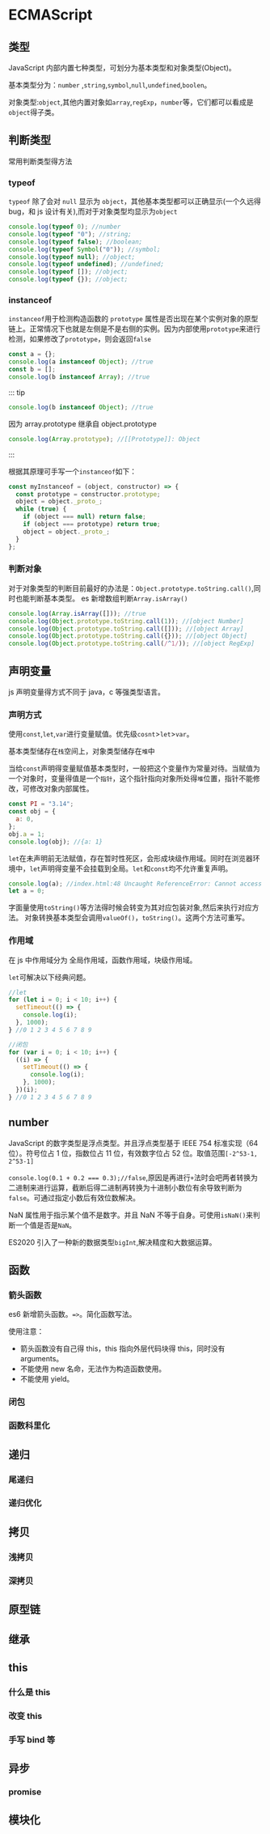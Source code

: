 # ECMAScript

## 类型

JavaScript 内部内置七种类型，可划分为基本类型和对象类型(Object)。

基本类型分为：`number` ,`string`,`symbol`,`null`,`undefined`,`boolen`。

对象类型:`object`,其他内置对象如`array`,`regExp`，`number`等，它们都可以看成是`object`得子类。

## 判断类型

常用判断类型得方法

### typeof

`typeof` 除了会对 `null` 显示为 `object`，其他基本类型都可以正确显示(一个久远得 bug，和 js 设计有关),而对于对象类型均显示为`object`

```js
console.log(typeof 0); //number
console.log(typeof "0"); //string;
console.log(typeof false); //boolean;
console.log(typeof Symbol("0")); //symbol;
console.log(typeof null); //object;
console.log(typeof undefined); //undefined;
console.log(typeof []); //object;
console.log(typeof {}); //object;
```

### instanceof

`instanceof`用于检测构造函数的 `prototype` 属性是否出现在某个实例对象的原型链上。正常情况下也就是左侧是不是右侧的实例。因为内部使用`prototype`来进行检测，如果修改了`prototype`，则会返回`false`

```js
const a = {};
console.log(a instanceof Object); //true
const b = [];
console.log(b instanceof Array); //true
```

::: tip

```js
console.log(b instanceof Object); //true
```

因为 array.prototype 继承自 object.prototype

```js
console.log(Array.prototype); //[[Prototype]]: Object
```

:::

根据其原理可手写一个`instanceof`如下：

```js
const myInstanceof = (object, constructor) => {
  const prototype = constructor.prototype;
  object = object._proto_;
  while (true) {
    if (object === null) return false;
    if (object === prototype) return true;
    object = object._proto_;
  }
};
```

### 判断对象

对于对象类型的判断目前最好的办法是：`Object.prototype.toString.call()`,同时也能判断基本类型。
es 新增数组判断`Array.isArray()`

```js
console.log(Array.isArray([])); //true
console.log(Object.prototype.toString.call(1)); //[object Number]
console.log(Object.prototype.toString.call([])); //[object Array]
console.log(Object.prototype.toString.call({})); //[object Object]
console.log(Object.prototype.toString.call(/^1/)); //[object RegExp]
```

## 声明变量

js 声明变量得方式不同于 java，c 等强类型语言。

### 声明方式

使用`const`,`let`,`var`进行变量赋值。优先级`cosnt`>`let`>`var`。

基本类型储存在`栈`空间上，对象类型储存在`堆`中

当给`const`声明得变量赋值基本类型时，一般把这个变量作为常量对待。当赋值为一个对象时，变量得值是一个`指针`，这个指针指向对象所处得`堆`位置，指针不能修改，可修改对象内部属性。

```js
const PI = "3.14";
const obj = {
  a: 0,
};
obj.a = 1;
console.log(obj); //{a: 1}
```

`let`在未声明前无法赋值，存在暂时性死区，会形成块级作用域。同时在浏览器环境中，`let`声明得变量不会挂载到全局。`let`和`const`均不允许重复声明。

```js
console.log(a); //index.html:48 Uncaught ReferenceError: Cannot access 'a' before initialization
let a = 0;
```

字面量使用`toString()`等方法得时候会转变为其对应包装对象,然后来执行对应方法。
对象转换基本类型会调用`valueOf()`，`toString()`。这两个方法可重写。

### 作用域

在 js 中作用域分为 全局作用域，函数作用域，块级作用域。

`let`可解决以下经典问题。

```js
//let
for (let i = 0; i < 10; i++) {
  setTimeout(() => {
    console.log(i);
  }, 1000);
} //0 1 2 3 4 5 6 7 8 9

//闭包
for (var i = 0; i < 10; i++) {
  ((i) => {
    setTimeout(() => {
      console.log(i);
    }, 1000);
  })(i);
} //0 1 2 3 4 5 6 7 8 9
```

## number

JavaScript 的数字类型是浮点类型。并且浮点类型基于 IEEE 754 标准实现（64 位）。符号位占 1 位，指数位占 11 位，有效数字位占 52 位。取值范围`[-2^53-1, 2^53-1]`

`console.log(0.1 + 0.2 === 0.3);//false`,原因是再进行`+`法时会吧两者转换为二进制来进行运算，截断后得二进制再转换为十进制小数位有余导致判断为`false`。可通过指定小数后有效位数解决。

NaN 属性用于指示某个值不是数字。并且 NaN 不等于自身。可使用`isNaN()`来判断一个值是否是`NaN`。

ES2020 引入了一种新的数据类型`bigInt`,解决精度和大数据运算。

## 函数

### 箭头函数

es6 新增箭头函数。`=>`。简化函数写法。

使用注意：

- 箭头函数没有自己得 this，this 指向外层代码块得 this，同时没有 arguments。
- 不能使用 new 名命，无法作为构造函数使用。
- 不能使用 yield。

### 闭包

### 函数科里化

## 递归

### 尾递归

### 递归优化

## 拷贝

### 浅拷贝

### 深拷贝

## 原型链

## 继承

## this

### 什么是 this

### 改变 this

### 手写 bind 等

## 异步

### promise

## 模块化

